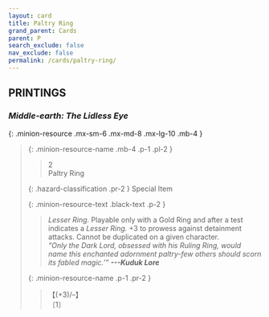 ```yaml
---
layout: card
title: Paltry Ring
grand_parent: Cards
parent: P
search_exclude: false
nav_exclude: false
permalink: /cards/paltry-ring/
---
```


## PRINTINGS


### _Middle-earth: The Lidless Eye_

{: .minion-resource .mx-sm-6 .mx-md-8 .mx-lg-10 .mb-4 }
> {: .minion-resource-name .mb-4 .p-1 .pl-2 }
> > <div class="hazard-mp">2</div>
> > <div class="card-name">Paltry Ring</div>
>
> {: .hazard-classification .pr-2 }
> Special Item
>
> {: .minion-resource-text .black-text .p-2 }
> > _Lesser Ring._ Playable only with a Gold Ring and after a test indicates a _Lesser Ring._ +3 to prowess against detainment attacks. Cannot be duplicated on a given character. <br>_"Only the Dark Lord, obsessed with his Ruling Ring, would name this enchanted adornment paltry-few others should scorn its fabled magic.’”_ ***---&#65279;Kuduk Lore*** 
> 
> {: .minion-resource-name .p-1 .pr-2 }
> > <div class="card-shield">【(+3)/&ndash;】</div>
> > <div class="card-corruption-white">〔1〕</div>

